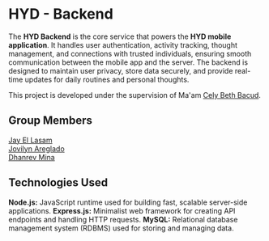# HYD - Backend

The **HYD Backend** is the core service that powers the **HYD mobile application**. It handles user authentication, activity tracking, thought management, and connections with trusted individuals, ensuring smooth communication between the mobile app and the server. The backend is designed to maintain user privacy, store data securely, and provide real-time updates for daily routines and personal thoughts.

This project is developed under the supervision of Ma'am [Cely Beth Bacud](https://web.facebook.com/celybeth.bacud).

## Group Members

[Jay El Lasam](https://www.facebook.com/jl.lasam.1)  
[Jovilyn Areglado](https://www.facebook.com/lesyeuxdenini29)  
[Dhanrev Mina](https://www.facebook.com/CHOCODHANDHAN/)

## Technologies Used

**Node.js:** JavaScript runtime used for building fast, scalable server-side applications.
**Express.js:** Minimalist web framework for creating API endpoints and handling HTTP requests.
**MySQL:** Relational database management system (RDBMS) used for storing and managing data.
